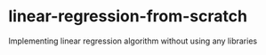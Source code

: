 # linear-regression-from-scratch
Implementing linear regression algorithm without using any libraries
